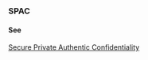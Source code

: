 ### SPAC

<h4>See</h4><p><a href="secure-private-authentic-confidentiality">Secure Private Authentic Confidentiality</a></p>